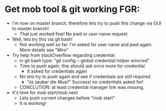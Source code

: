 # Get mob tool & git working FGR:

- I'm now on master branch, therefore lets try to push this change via GUI to master branch!
   - That just worked fine! No pwd or user name request
- Well, lets try this via git bash!
   - Not working well so far. I'm asked for user name and pwd again. More details see "Miro"
- Try help from stackOverflow regarding credential:
    - in git bash type: "git config --global credential.helper wincred"
    - Time to push again, this should ask once more for credential
       - It asked for credentials again
    - No lets try to push again and see if credentials are still required
       - "Ja sauber die Musi!" Success! no credentials asked for!
    - CONCLUTION: at least credential manager link was missing.
- It's time for mob start/mob next
    - Lets push current changes before "mob start"
    - It is working!
